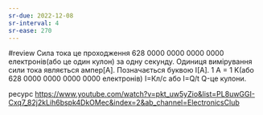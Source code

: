 ```yaml
---
sr-due: 2022-12-08
sr-interval: 4
sr-ease: 270
---
```


#review
Сила тока це проходження 628 0000 0000 0000 0000 електронів(або це один кулон) за одну секунду.
Одиниця вимірування сили тока являється ампер[A].
Позначається буквою I[A].
1 A = 1 K(або 628 0000 0000 0000 0000 електронів)
I=Кл/c або I=Q/t Q-це кулони.

ресурс https://www.youtube.com/watch?v=pkt_uw5yZio&list=PL8uwGGI-Cxq7_82j2kLih6bspk4DkOMec&index=2&ab_channel=ElectronicsClub